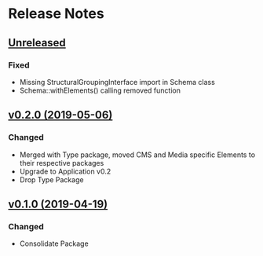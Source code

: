 # Release Notes

## [Unreleased](https://github.com/ixocreate/schema-package/compare/0.2.0...develop)

### Fixed
- Missing StructuralGroupingInterface import in Schema class
- Schema::withElements() calling removed function

## [v0.2.0 (2019-05-06)](https://github.com/ixocreate/schema-package/compare/0.1.0...0.2.0)
### Changed
- Merged with Type package, moved CMS and Media specific Elements to their respective packages
- Upgrade to Application v0.2
- Drop Type Package

## [v0.1.0 (2019-04-19)](https://github.com/ixocreate/schema-package/compare/master...0.1.0)
### Changed
- Consolidate Package
